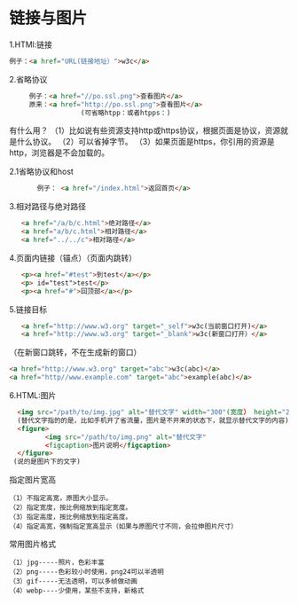 # 链接与图片
1.HTMl:链接
```html
例子：<a href="URL(链接地址）">w3c</a>
```

2.省略协议
```html
     例子：<a href="//po.ssl.png">查看图片</a>
     原来：<a href="http://po.ssl.png">查看图片</a>
                  (可省略htpp：或者htpps：)
```

有什么用？
（1）比如说有些资源支持http或https协议，根据页面是协议，资源就是什么协议。
（2）可以省掉字节。
（3）如果页面是https，你引用的资源是http，浏览器是不会加载的。
  
 2.1省略协议和host 
```html  
       例子： <a href="/index.html">返回首页</a>
```

3.相对路径与绝对路径
```html   
   <a href="/a/b/c.html">绝对路径</a>
   <a href="a/b/c.html">相对路径</a>
   <a href="../../c">相对路径</a>
```

4.页面内链接（锚点）（页面内跳转）
```html
   <p><a href="#test">到test</a></p>
   <p> id="test">test</p>
   <p><a href="#">回顶部</a></p>
```

5.链接目标
```html
   <a href="http://www.w3.org" target="_self">w3c(当前窗口打开)</a>
   <a href="http://www.w3.org" target="_blank">w3c(新窗口打开）</a>
```
   （在新窗口跳转，不在生成新的窗口）
```html
<a href="http://www.w3.org" target="abc">w3c(abc)</a>
<a href="http//www.example.com" target="abc">example(abc)</a>
```

6.HTML:图片
```html
  <img src="/path/to/img.jpg" alt="替代文字" width="300"(宽度） height="200">
  (替代文字指的的是，比如手机开了省流量，图片是不开来的状态下，就显示替代文字的内容)
  <figure>
  	     <img src="/path/to/img.png" alt="替代文字"
  	     <figcaption>图片说明</figcaption>
  </figure>
 (说的是图片下的文字)
```

  指定图片宽高

    （1）不指定高宽，原图大小显示。
    （2）指定宽度，按比例缩放到指定宽度。
    （3）指定高度，按比例缩放到指定高度。
    （4）指定高宽，强制指定宽高显示（如果与原图尺寸不同，会拉伸图片尺寸）

  常用图片格式

    （1）jpg-----照片，色彩丰富  
    （2）png-----色彩较小时使用，png24可以半透明
    （3）gif-----无法透明，可以多帧做动画
    （4）webp----少使用，某些不支持，新格式
